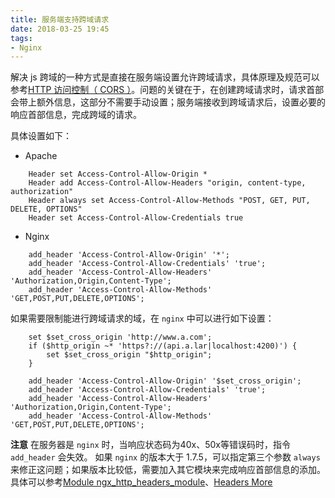 ```yaml
---
title: 服务端支持跨域请求
date: 2018-03-25 19:45
tags:
- Nginx
---
```


解决 js 跨域的一种方式是直接在服务端设置允许跨域请求，具体原理及规范可以参考[HTTP 访问控制（ CORS ）](https://developer.mozilla.org/zh-CN/docs/Web/HTTP/Access_control_CORS)。问题的关键在于，在创建跨域请求时，请求首部会带上额外信息，这部分不需要手动设置；服务端接收到跨域请求后，设置必要的响应首部信息，完成跨域的请求。

具体设置如下：
- Apache
```
    Header set Access-Control-Allow-Origin *
    Header add Access-Control-Allow-Headers "origin, content-type, authorization"
    Header always set Access-Control-Allow-Methods "POST, GET, PUT, DELETE, OPTIONS"
    Header set Access-Control-Allow-Credentials true
```

- Nginx
```
    add_header 'Access-Control-Allow-Origin' '*';
    add_header 'Access-Control-Allow-Credentials' 'true';
    add_header 'Access-Control-Allow-Headers' 'Authorization,Origin,Content-Type';
    add_header 'Access-Control-Allow-Methods' 'GET,POST,PUT,DELETE,OPTIONS';
```

如果需要限制能进行跨域请求的域，在 `nginx` 中可以进行如下设置：
```
    set $set_cross_origin 'http://www.a.com';
    if ($http_origin ~* 'https?://(api.a.lar|localhost:4200)') {
        set $set_cross_origin "$http_origin";
    }

    add_header 'Access-Control-Allow-Origin' '$set_cross_origin';
    add_header 'Access-Control-Allow-Credentials' 'true';
    add_header 'Access-Control-Allow-Headers' 'Authorization,Origin,Content-Type';
    add_header 'Access-Control-Allow-Methods' 'GET,POST,PUT,DELETE,OPTIONS';
```

**注意**
在服务器是 `nginx` 时，当响应状态码为40x、50x等错误码时，指令 `add_header` 会失效。
如果 `nginx` 的版本大于 1.7.5，可以指定第三个参数 `always` 来修正这问题；如果版本比较低，需要加入其它模块来完成响应首部信息的添加。具体可以参考[Module ngx_http_headers_module](http://nginx.org/en/docs/http/ngx_http_headers_module.html)、[Headers More](https://www.nginx.com/resources/wiki/modules/headers_more/)